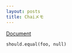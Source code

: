 ```yaml
---
layout: posts
title: Chaiメモ
---
```

[Document](http://chaijs.com/)

```
should.equal(foo, null)
```
